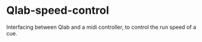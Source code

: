 # Qlab-speed-control
Interfacing between Qlab and a midi controller, to control the run speed of a cue.
